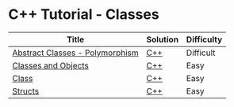 # C++ Tutorial - Classes

| Title | Solution | Difficulty |
| ----- | -------- | ---------- |
| [Abstract Classes - Polymorphism](https://www.hackerrank.com/challenges/abstract-classes-polymorphism) | [C++](./Abstract%20Classes%20-%20Polymorphism/main.cpp) | Difficult |
| [Classes and Objects](https://www.hackerrank.com/challenges/classes-objects) | [C++](./Classes%20and%20Objects/main.cpp) | Easy |
| [Class](https://www.hackerrank.com/challenges/c-tutorial-class) | [C++](./Class/main.cpp) | Easy |
| [Structs](https://www.hackerrank.com/challenges/c-tutorial-struct) | [C++](./Structs/main.cpp) | Easy |
